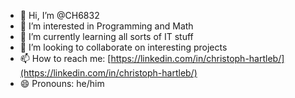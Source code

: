 - 👋 Hi, I’m @CH6832
- 👀 I’m interested in Programming and Math
- 🌱 I’m currently learning all sorts of IT stuff
- 💞️ I’m looking to collaborate on interesting projects
- 📫 How to reach me: [https://linkedin.com/in/christoph-hartleb/](https://linkedin.com/in/christoph-hartleb/)
- 😄 Pronouns: he/him

<!---
CH6832/CH6832 is a ✨ special ✨ repository because its `README.md` (this file) appears on your GitHub profile.
You can click the Preview link to take a look at your changes.
--->
